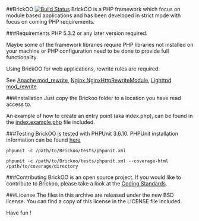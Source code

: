 
##BrickOO [![Build Status](https://secure.travis-ci.org/celestino/brickoo.png?branch=master)](http://travis-ci.org/celestino/brickoo)
BrickOO is a PHP framework which focus on module based applications
 and has been developed in strict mode with focus on coming PHP requirements.


###Requirements
PHP 5.3.2 or any later version required.

Maybe some of the framework libraries require PHP libraries not installed on your machine
 or PHP configuration need to be done to provide full functionality.

Using BrickOO for web applications, rewrite rules are required.

See [Apache mod_rewrite](http://httpd.apache.org/docs/2.2/mod/mod_rewrite.html),
[Nginx NginxHttpRewriteModule](http://wiki.nginx.org/NginxHttpRewriteModule),
[Lighttpd mod_rewrite](http://redmine.lighttpd.net/projects/lighttpd/wiki/Docs:ModRewrite)


###Installation
Just copy the Brickoo folder to a location you have read access to.

An example of how to create an entry point (aka index.php), can be found in the
 [index.example.php](https://github.com/brickoo/brickoo/blob/master/examples/index.example.php) 
 file included.

###Testing
BrickOO is tested with PHPUnit 3.6.10. PHPUnit installation information can be found [here](http://www.phpunit.de/manual/3.6/en/installation.html) 

`phpunit -c /path/to/Brickoo/tests/phpunit.xml`

`phpunit -c /path/to/Brickoo/tests/phpunit.xml --coverage-html  /path/to/coverage/directory`

###Contributing
BrickOO is an open source project. If you would like to contribute to Brickoo, please take a look at the 
[Coding Standards](https://github.com/brickoo/brickoo/wiki/Coding-Standards).

###License
The files in this archive are released under the new BSD license.
You can find a copy of this license in the LICENSE file included.


Have fun !